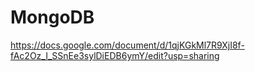 # MongoDB

https://docs.google.com/document/d/1qjKGkMl7R9XjI8f-fAc2Oz_I_SSnEe3sylDiEDB6ymY/edit?usp=sharing
